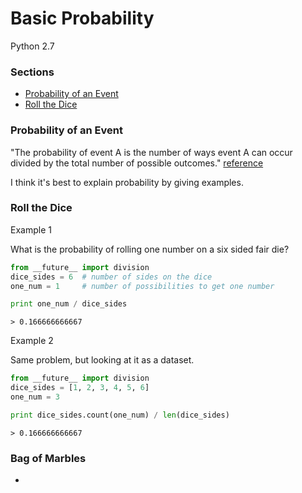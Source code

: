 # Basic Probability

Python 2.7

### Sections
 - [Probability of an Event](https://github.com/gravity226/Understanding_Data_Science/tree/master/Basic_Statistics#probability-of-an-event)
 - [Roll the Dice](https://github.com/gravity226/Understanding_Data_Science/tree/master/Basic_Probability#roll-the-dice)


### Probability of an Event
"The probability of event A is the number of ways event A can occur divided by the total number of  possible outcomes." [reference](http://www.mathgoodies.com/lessons/vol6/intro_probability.html)

I think it's best to explain probability by giving examples.

### Roll the Dice
Example 1

What is the probability of rolling one number on a six sided fair die?
``` python
from __future__ import division
dice_sides = 6  # number of sides on the dice
one_num = 1     # number of possibilities to get one number

print one_num / dice_sides
```
``` output
> 0.166666666667
```

Example 2

Same problem, but looking at it as a dataset.
``` python
from __future__ import division
dice_sides = [1, 2, 3, 4, 5, 6]
one_num = 3

print dice_sides.count(one_num) / len(dice_sides)
```
``` output
> 0.166666666667
```

### Bag of Marbles
 - 
